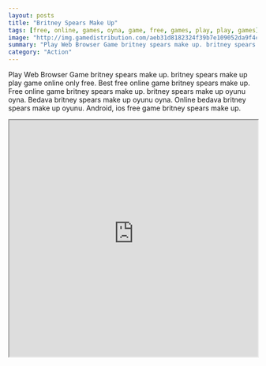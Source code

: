 ```yaml
---
layout: posts
title: "Britney Spears Make Up"
tags: [free, online, games, oyna, game, free, games, play, play, games]
image: "http://img.gamedistribution.com/aeb31d8182324f39b7e109052da9f4c2.jpg"
summary: "Play Web Browser Game britney spears make up. britney spears make up play game online only free. Best free online game britney spears make up. Free online game britney spears make up. britney spears make up oyunu oyna. Bedava britney spears make up oyunu oyna. Online bedava britney spears make up oyunu. Android, ios free game britney spears make up."
category: "Action"
---
```


Play Web Browser Game britney spears make up. britney spears make up play game online only free. Best free online game britney spears make up. Free online game britney spears make up. britney spears make up oyunu oyna. Bedava britney spears make up oyunu oyna. Online bedava britney spears make up oyunu. Android, ios free game britney spears make up.

<iframe width="100%" height="480px;" src="http://flash.gamedistribution.com?game=aeb31d8182324f39b7e109052da9f4c2"></iframe>